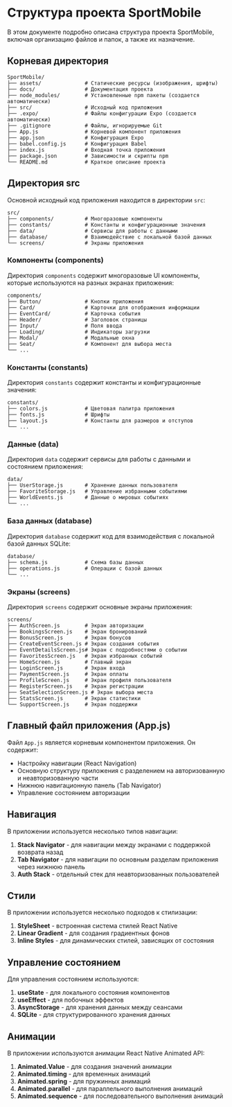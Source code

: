 # Структура проекта SportMobile

В этом документе подробно описана структура проекта SportMobile, включая организацию файлов и папок, а также их назначение.

## Корневая директория

```
SportMobile/
├── assets/              # Статические ресурсы (изображения, шрифты)
├── docs/                # Документация проекта
├── node_modules/        # Установленные npm пакеты (создается автоматически)
├── src/                 # Исходный код приложения
├── .expo/               # Файлы конфигурации Expo (создается автоматически)
├── .gitignore           # Файлы, игнорируемые Git
├── App.js               # Корневой компонент приложения
├── app.json             # Конфигурация Expo
├── babel.config.js      # Конфигурация Babel
├── index.js             # Входная точка приложения
├── package.json         # Зависимости и скрипты npm
└── README.md            # Краткое описание проекта
```

## Директория src

Основной исходный код приложения находится в директории `src`:

```
src/
├── components/          # Многоразовые компоненты
├── constants/           # Константы и конфигурационные значения
├── data/                # Сервисы для работы с данными
├── database/            # Взаимодействие с локальной базой данных
└── screens/             # Экраны приложения
```

### Компоненты (components)

Директория `components` содержит многоразовые UI компоненты, которые используются на разных экранах приложения:

```
components/
├── Button/              # Кнопки приложения
├── Card/                # Карточки для отображения информации
├── EventCard/           # Карточка события
├── Header/              # Заголовок страницы
├── Input/               # Поля ввода
├── Loading/             # Индикаторы загрузки
├── Modal/               # Модальные окна
├── Seat/                # Компонент для выбора места
└── ...
```

### Константы (constants)

Директория `constants` содержит константы и конфигурационные значения:

```
constants/
├── colors.js            # Цветовая палитра приложения
├── fonts.js             # Шрифты
├── layout.js            # Константы для размеров и отступов
└── ...
```

### Данные (data)

Директория `data` содержит сервисы для работы с данными и состоянием приложения:

```
data/
├── UserStorage.js       # Хранение данных пользователя
├── FavoriteStorage.js   # Управление избранными событиями
├── WorldEvents.js       # Данные о мировых событиях
└── ...
```

### База данных (database)

Директория `database` содержит код для взаимодействия с локальной базой данных SQLite:

```
database/
├── schema.js            # Схема базы данных
├── operations.js        # Операции с базой данных
└── ...
```

### Экраны (screens)

Директория `screens` содержит основные экраны приложения:

```
screens/
├── AuthScreen.js        # Экран авторизации
├── BookingsScreen.js    # Экран бронирований
├── BonusScreen.js       # Экран бонусов
├── CreateEventScreen.js # Экран создания события
├── EventDetailsScreen.js# Экран с подробностями о событии
├── FavoritesScreen.js   # Экран избранных событий
├── HomeScreen.js        # Главный экран
├── LoginScreen.js       # Экран входа
├── PaymentScreen.js     # Экран оплаты
├── ProfileScreen.js     # Экран профиля пользователя
├── RegisterScreen.js    # Экран регистрации
├── SeatSelectionScreen.js # Экран выбора места
├── StatsScreen.js       # Экран статистики
└── SupportScreen.js     # Экран поддержки
```

## Главный файл приложения (App.js)

Файл `App.js` является корневым компонентом приложения. Он содержит:

- Настройку навигации (React Navigation)
- Основную структуру приложения с разделением на авторизованную и неавторизованную части
- Нижнюю навигационную панель (Tab Navigator)
- Управление состоянием авторизации

## Навигация

В приложении используется несколько типов навигации:

1. **Stack Navigator** - для навигации между экранами с поддержкой возврата назад
2. **Tab Navigator** - для навигации по основным разделам приложения через нижнюю панель
3. **Auth Stack** - отдельный стек для неавторизованных пользователей

## Стили

В приложении используется несколько подходов к стилизации:

1. **StyleSheet** - встроенная система стилей React Native
2. **Linear Gradient** - для создания градиентных фонов
3. **Inline Styles** - для динамических стилей, зависящих от состояния

## Управление состоянием

Для управления состоянием используются:

1. **useState** - для локального состояния компонентов
2. **useEffect** - для побочных эффектов
3. **AsyncStorage** - для хранения данных между сеансами
4. **SQLite** - для структурированного хранения данных

## Анимации

В приложении используются анимации React Native Animated API:

1. **Animated.Value** - для создания значений анимации
2. **Animated.timing** - для временных анимаций
3. **Animated.spring** - для пружинных анимаций
4. **Animated.parallel** - для параллельного выполнения анимаций
5. **Animated.sequence** - для последовательного выполнения анимаций 